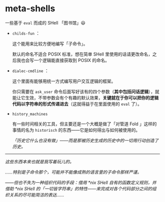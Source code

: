 # meta-shells

一些基于 `eval` 而成的 SHell 「图书馆」😃

- `childs-fun` ：
  
  这个能用来比较方便地编写「子命令」。
  
  默认的命名不适合 POSIX 标准，想在简单 SHell 里使用的话请更改命名，之后我也会写一个逻辑能直接获取到 POSIX 的命名。
  
- `dialec-cmdline` ：
  
  这个里面有能够用统一方式编写用户交互逻辑的框架。
  
  你只需要在 `ask_user` 命令后面写好该有的四个参数（**其中包括问话逻辑**），就能让它生效，不带参数会有个有趣的默认效果，**关键就在于你可以把你的逻辑代码以字符串的形式传递进去**（这就得益于在里面使用的 `eval` 了）。
  
- `history_machines`
  
  有一些时间相关的工具，但主要还是一个大概是做了「对管道 Fold 」这样的事情的名为 `historisch` 的东西——它是如何得出与如何被使用的。
  
  *「历史它什么也没有做」——而是那被历史生成的历史中的一切用行动创造了历史。*

--------

*这些东西本来也就是我写着玩儿的。*

*……特别是子命令那个，可能并不能像成熟的语言里的子命令那样严谨。*

*——但也不失为一种组织代码的手段：借用 \*nix SHell 自有的函数定义规则，并借助 \*nix SHell 的「一切皆字符串」的特性——来完成对各个代码部分之间的组织关系的尽可能简洁的表达……*
